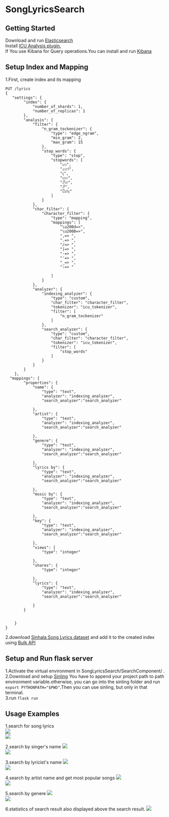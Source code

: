 # SongLyricsSearch
## Getting Started
Download and run <a href="https://www.elastic.co/downloads/elasticsearch">Elasticsearch</a><br>
Install <a href="https://www.elastic.co/guide/en/elasticsearch/plugins/current/analysis-icu.html">ICU Analysis plugin.</a><br>
If You use Kibana for Query operations.You can install and run <a href="https://www.elastic.co/downloads/kibana">Kibana</a><br>

## Setup Index and Mapping

1.First, create index and its mapping 
```
PUT /lyrics
{
   "settings": {
        "index": {
            "number_of_shards": 1,
            "number_of_replicas": 1
        },
        "analysis": {
            "filter": {
                "n_gram_tockenizer": {
                    "type": "edge_ngram",
                    "min_gram": 2,
                    "max_gram": 15
                },
                "stop_words": {
                    "type": "stop",
                    "stopwords": [
                        "හා",   
                        "හෝ",
                        "ද",
                        "සහ",
                        "ගීත",
                        "ගී",
                        "සින්දු"
                    ]
                }
            },
            "char_filter": {
                "character_filter": {
                    "type": "mapping",
                    "mappings": [
                        "\u200d=>",
                        "\u200B=>",
                        ",=> ",
                        ".=> ",
                        "/=> ",
                        "|=> ",
                        "-=> ",
                        "'=> ",
                        "_=> ",
                        ":=> "

                    ]
                }
            },
            "analyzer": {
                "indexing_analyzer": {
                    "type": "custom",
                    "char_filter": "character_filter",
                    "tokenizer": "icu_tokenizer",
                    "filter": [
                        "n_gram_tockenizer"
                    ]
                },
                "search_analyzer": {
                    "type": "custom",
                    "char_filter": "character_filter",
                    "tokenizer": "icu_tokenizer",
                    "filter": [
                        "stop_words"
                    ]
                }
            }
        }
    },
  "mappings": {
        "properties": {
            "name": {
                "type": "text",
                "analyzer": "indexing_analyzer",
                "search_analyzer":"search_analyzer"
            
            },
            "artist": {
                "type": "text",
                "analyzer": "indexing_analyzer",
                "search_analyzer":"search_analyzer"
            
            },
            "genere": {
                "type": "text",
                "analyzer": "indexing_analyzer",
                "search_analyzer":"search_analyzer"
            
            },
            "lyrics by": {
                "type": "text",
                "analyzer": "indexing_analyzer",
                "search_analyzer":"search_analyzer"
            
            },
            "music by": {
                "type": "text",
                "analyzer": "indexing_analyzer",
                "search_analyzer":"search_analyzer"
            
            },
            "key": {
                "type": "text",
                "analyzer": "indexing_analyzer",
                "search_analyzer":"search_analyzer"
                
            },
            "views": {
                "type": "integer"
                
            },
            "shares": {
                "type": "integer"
            
            },
            "lyrics": {
                "type": "text",
                "analyzer": "indexing_analyzer",
                "search_analyzer":"search_analyzer"
            
            }
        }
    

    }
}
```
2.download <a href="https://github.com/Dhananjana97/SongLyricsSearch/blob/master/SearchComponent/bulk_json_generator/bulk_lyrics_objects.json">Sinhala Song Lyrics dataset</a> and add it to the created index using <a href=https://www.elastic.co/guide/en/elasticsearch/reference/current/docs-bulk.html>Bulk API</a>

## Setup and Run flask server

1.Activate the virtual environment in SongLyricsSearch/SearchComponent/ .<br>
2.Download and setup  <a href="https://github.com/nlpc-uom/Sinling">Sinling</a> You have to append your project path to path environment variable.otherwise, you can go into the sinling folder and run ``` export PYTHONPATH="$PWD"```.Then you can use sinling, but only in that terminal.<br>
3.run ```flask run```<br>

## Usage Examples
1.search for song lyrics <br>
<img src="https://github.com/Dhananjana97/SongLyricsSearch/blob/master/img/kohe%20sita%20oba%20search.png"> <br>
<img src="https://github.com/Dhananjana97/SongLyricsSearch/blob/master/img/kohe%20sita%20oba%20result.png">


2.search by singer's name
<img src="https://github.com/Dhananjana97/SongLyricsSearch/blob/master/img/latha%20walpola%20search.png"><br>
<img src="https://github.com/Dhananjana97/SongLyricsSearch/blob/master/img/latha%20walpola%20result.png">

3.search by lyricist's name
<img src="https://github.com/Dhananjana97/SongLyricsSearch/blob/master/img/sunilsearch.png"><br>
<img src="https://github.com/Dhananjana97/SongLyricsSearch/blob/master/img/sunil%20result.png">

4.search by artist name and get most popular songs
<img src="https://github.com/Dhananjana97/SongLyricsSearch/blob/master/img/milton%20famous%203%20search.png"><br>
<img src="https://github.com/Dhananjana97/SongLyricsSearch/blob/master/img/miltonfamous3.png">

5.search by genere
<img src="https://github.com/Dhananjana97/SongLyricsSearch/blob/master/img/filmsongssearch.png"><br>
<img src="https://github.com/Dhananjana97/SongLyricsSearch/blob/master/img/filmresult.png">

6.statistics of search result also displayed above the search result.
<img src="https://github.com/Dhananjana97/SongLyricsSearch/blob/master/img/stat.png">





